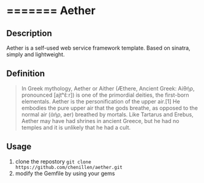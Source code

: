 =======
Aether
======


Description
-----------

Aether is a self-used web service framework template. Based on sinatra, simply and lightweight.

Definition
----------

> In Greek mythology, Aether or Aither (Æthere, Ancient Greek: Αἰθήρ, pronounced [ajtʰɛ̌ːr]) is one of the primordial deities, the first-born elementals. Aether is the personification of the upper air.[1] He embodies the pure upper air that the gods breathe, as opposed to the normal air (ἀήρ, aer) breathed by mortals. Like Tartarus and Erebus, Aether may have had shrines in ancient Greece, but he had no temples and it is unlikely that he had a cult.

Usage
-----

1. clone the repostory `` git clone https://github.com/chenillen/aether.git ``
2. modify the Gemfile by using your gems


